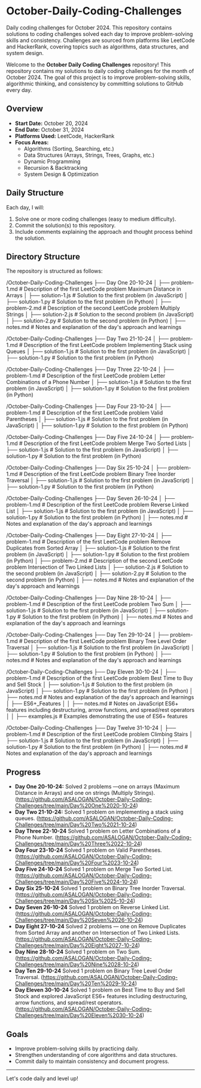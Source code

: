 # October-Daily-Coding-Challenges
Daily coding challenges for October 2024. This repository contains solutions to coding challenges solved each day to improve problem-solving skills and consistency. Challenges are sourced from platforms like LeetCode and HackerRank, covering topics such as algorithms, data structures, and system design.

Welcome to the **October Daily Coding Challenges** repository! This repository contains my solutions to daily coding challenges for the month of October 2024. The goal of this project is to improve problem-solving skills, algorithmic thinking, and consistency by committing solutions to GitHub every day.

## Overview

- **Start Date:** October 20, 2024
- **End Date:** October 31, 2024
- **Platforms Used:** LeetCode, HackerRank
- **Focus Areas:**
  - Algorithms (Sorting, Searching, etc.)
  - Data Structures (Arrays, Strings, Trees, Graphs, etc.)
  - Dynamic Programming
  - Recursion & Backtracking
  - System Design & Optimization

## Daily Structure

Each day, I will:
1. Solve one or more coding challenges (easy to medium difficulty).
2. Commit the solution(s) to this repository.
3. Include comments explaining the approach and thought process behind the solution.

## Directory Structure

The repository is structured as follows:

/October-Daily-Coding-Challenges 
├── Day One 20-10-24
│   ├── problem-1.md       # Description of the first LeetCode problem Maximum Distance in Arrays
│   ├── solution-1.js      # Solution to the first problem (in JavaScript) 
│   ├── solution-1.py      # Solution to the first problem (in Python) 
│   ├── problem-2.md       # Description of the second LeetCode problem Multiply Strings
│   ├── solution-2.js      # Solution to the second problem (in JavaScript) 
│   ├── solution-2.py      # Solution to the second problem (in Python) 
│   ├── notes.md           # Notes and explanation of the day's approach and learnings 


/October-Daily-Coding-Challenges 
├── Day Two 21-10-24 
│   ├── problem-1.md       # Description of the first LeetCode problem Implementing Stack using Queues 
│   ├── solution-1.js      # Solution to the first problem (in JavaScript) 
│   ├── solution-1.py      # Solution to the first problem (in Python) 


/October-Daily-Coding-Challenges 
├── Day Three 22-10-24 
│   ├── problem-1.md       # Description of the first LeetCode problem Letter Combinations of a Phone Number
│   ├── solution-1.js      # Solution to the first problem (in JavaScript) 
│   ├── solution-1.py      # Solution to the first problem (in Python) 


/October-Daily-Coding-Challenges 
├── Day Four 23-10-24 
│   ├── problem-1.md       # Description of the first LeetCode problem Valid Parentheses
│   ├── solution-1.js      # Solution to the first problem (in JavaScript) 
│   ├── solution-1.py      # Solution to the first problem (in Python) 


/October-Daily-Coding-Challenges 
├── Day Five 24-10-24 
│   ├── problem-1.md       # Description of the first LeetCode problem Merge Two Sorted Lists
│   ├── solution-1.js      # Solution to the first problem (in JavaScript) 
│   ├── solution-1.py      # Solution to the first problem (in Python)

/October-Daily-Coding-Challenges 
├── Day Six 25-10-24 
│   ├── problem-1.md       # Description of the first LeetCode problem Binary Tree Inorder Traversal
│   ├── solution-1.js      # Solution to the first problem (in JavaScript) 
│   ├── solution-1.py      # Solution to the first problem (in Python)

/October-Daily-Coding-Challenges 
├── Day Seven 26-10-24 
│   ├── problem-1.md       # Description of the first LeetCode problem Reverse Linked List
│   ├── solution-1.js      # Solution to the first problem (in JavaScript) 
│   ├── solution-1.py      # Solution to the first problem (in Python) 
│   ├── notes.md           # Notes and explanation of the day's approach and learnings

/October-Daily-Coding-Challenges 
├── Day Eight 27-10-24 
│   ├── problem-1.md       # Description of the first LeetCode problem Remove Duplicates from Sorted Array
│   ├── solution-1.js      # Solution to the first problem (in JavaScript) 
│   ├── solution-1.py      # Solution to the first problem (in Python) 
│   ├── problem-2.md       # Description of the second LeetCode problem Intersection of Two Linked Lists
│   ├── solution-2.js      # Solution to the second problem (in JavaScript) 
│   ├── solution-2.py      # Solution to the second problem (in Python) 
│   ├── notes.md           # Notes and explanation of the day's approach and learnings

/October-Daily-Coding-Challenges 
├── Day Nine 28-10-24 
│   ├── problem-1.md       # Description of the first LeetCode problem Two Sum
│   ├── solution-1.js      # Solution to the first problem (in JavaScript) 
│   ├── solution-1.py      # Solution to the first problem (in Python) 
│   ├── notes.md           # Notes and explanation of the day's approach and learnings

/October-Daily-Coding-Challenges 
├── Day Ten 29-10-24 
│   ├── problem-1.md       # Description of the first LeetCode problem Binary Tree Level Order Traversal
│   ├── solution-1.js      # Solution to the first problem (in JavaScript) 
│   ├── solution-1.py      # Solution to the first problem (in Python) 
│   ├── notes.md           # Notes and explanation of the day's approach and learnings

/October-Daily-Coding-Challenges 
├── Day Eleven 30-10-24 
│   ├── problem-1.md       # Description of the first LeetCode problem Best Time to Buy and Sell Stock
│   ├── solution-1.js      # Solution to the first problem (in JavaScript)
│   ├── solution-1.py      # Solution to the first problem (in Python)
│   ├── notes.md           # Notes and explanation of the day's approach and learnings
│   ├── ES6+_Features
│   │   ├── notes.md       # Notes on JavaScript ES6+ features including destructuring, arrow functions, and spread/rest operators
│   │   ├── examples.js    # Examples demonstrating the use of ES6+ features

/October-Daily-Coding-Challenges 
├── Day Twelve 31-10-24 
│   ├── problem-1.md       # Description of the first LeetCode problem Climbing Stairs
│   ├── solution-1.js      # Solution to the first problem (in JavaScript) 
│   ├── solution-1.py      # Solution to the first problem (in Python) 
│   ├── notes.md           # Notes and explanation of the day's approach and learnings



## Progress

- **Day One 20-10-24:** Solved 2 problems —one on arrays (Maximum Distance in Arrays) and one on strings (Multiply Strings). (https://github.com/ASALOGAN/October-Daily-Coding-Challenges/tree/main/Day%20One%2020-10-24)
- **Day Two 21-10-24:** Solved 1 problem on implementing a stack using queues. (https://github.com/ASALOGAN/October-Daily-Coding-Challenges/tree/main/Day%20Two%2021-10-24)
- **Day Three 22-10-24** Solved 1 problem on Letter Combinations of a Phone Number. (https://github.com/ASALOGAN/October-Daily-Coding-Challenges/tree/main/Day%20Three%2022-10-24)
- **Day Four 23-10-24** Solved 1 problem on Valid Parentheses. (https://github.com/ASALOGAN/October-Daily-Coding-Challenges/tree/main/Day%20Four%2023-10-24)
- **Day Five 24-10-24** Solved 1 problem on Merge Two Sorted List. (https://github.com/ASALOGAN/October-Daily-Coding-Challenges/tree/main/Day%20Five%2024-10-24)
- **Day Six 25-10-24** Solved 1 problem on  Binary Tree Inorder Traversal. (https://github.com/ASALOGAN/October-Daily-Coding-Challenges/tree/main/Day%20Six%2025-10-24)
- **Day Seven 26-10-24** Solved 1 problem on Reverse Linked List. (https://github.com/ASALOGAN/October-Daily-Coding-Challenges/tree/main/Day%20Seven%2026-10-24)
- **Day Eight 27-10-24** Solved 2 problems — one on Remove Duplicates from Sorted Array and another on Intersection of Two Linked Lists. (https://github.com/ASALOGAN/October-Daily-Coding-Challenges/tree/main/Day%20Eight%2027-10-24)
- **Day Nine 28-10-24** Solved 1 problem on Two Sum. (https://github.com/ASALOGAN/October-Daily-Coding-Challenges/tree/main/Day%20Nine%2028-10-24)
- **Day Ten 29-10-24** Solved 1 problem on Binary Tree Level Order Traversal. (https://github.com/ASALOGAN/October-Daily-Coding-Challenges/tree/main/Day%20Ten%2029-10-24)
- **Day Eleven 30-10-24** Solved 1 problem on Best Time to Buy and Sell Stock and explored JavaScript ES6+ features including destructuring, arrow functions, and spread/rest operators. (https://github.com/ASALOGAN/October-Daily-Coding-Challenges/tree/main/Day%20Eleven%2030-10-24)


## Goals

- Improve problem-solving skills by practicing daily.
- Strengthen understanding of core algorithms and data structures.
- Commit daily to maintain consistency and document progress.

---

Let's code daily and level up!


